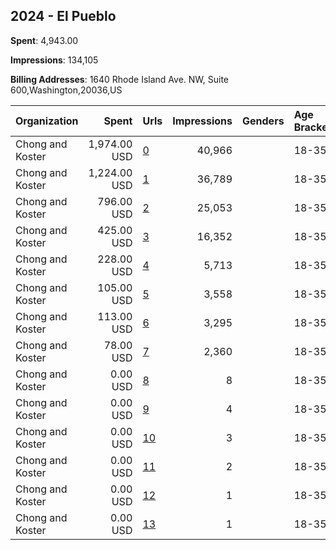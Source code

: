 ## 2024 - El Pueblo 
**Spent**: 4,943.00

**Impressions**: 134,105

**Billing Addresses**: 1640 Rhode Island Ave. NW, Suite 600,Washington,20036,US

|Organization|Spent|Urls|Impressions|Genders|Age Brackets|Country Codes|
|:---|---:|:---|---:|:---|:---|:---|
|Chong and Koster|1,974.00 USD|[0](https://www.snap.com/political-ads/asset/b2e1a24ba06359f20c63724b0802683251d3643a15e391ebcf94854848c9b068?mediaType=png)|40,966||18-35|united states|
|Chong and Koster|1,224.00 USD|[1](https://www.snap.com/political-ads/asset/91f3b4d276837262671888b9aae44cd88fd74c750d6f6c8024cd95c5c1c1e243?mediaType=png)|36,789||18-35|united states|
|Chong and Koster|796.00 USD|[2](https://www.snap.com/political-ads/asset/b44f96bea6cc411b1e025ba27bf1fa4ea11f667c7782fbe90cccb61f08e3e01e?mediaType=png)|25,053||18-35|united states|
|Chong and Koster|425.00 USD|[3](https://www.snap.com/political-ads/asset/ff6e7196a2bb1a75eea06ee2b5e3f6b7f0dfa36e0aa579fa948162afbf10b1c3?mediaType=png)|16,352||18-35|united states|
|Chong and Koster|228.00 USD|[4](https://www.snap.com/political-ads/asset/4c59757cddab683ce3cdd65b7af80c8b85eb6c8308c2d8c40d572467430b8e38?mediaType=png)|5,713||18-35|united states|
|Chong and Koster|105.00 USD|[5](https://www.snap.com/political-ads/asset/3bb4219759764f92eccd49b2b7054a4e1afde758fe0b01b2c4e6cd57aa5076c4?mediaType=png)|3,558||18-35|united states|
|Chong and Koster|113.00 USD|[6](https://www.snap.com/political-ads/asset/5aeddb5270e686717be42fd2bf434c18ff1120be71f3322a3ff6e5326b96e844?mediaType=png)|3,295||18-35|united states|
|Chong and Koster|78.00 USD|[7](https://www.snap.com/political-ads/asset/13008d56fb7606bed32bc426616328c8c8f76c29bd46a6d25419b608b0be7a78?mediaType=png)|2,360||18-35|united states|
|Chong and Koster|0.00 USD|[8](https://www.snap.com/political-ads/asset/91f3b4d276837262671888b9aae44cd88fd74c750d6f6c8024cd95c5c1c1e243?mediaType=png)|8||18-35|united states|
|Chong and Koster|0.00 USD|[9](https://www.snap.com/political-ads/asset/b44f96bea6cc411b1e025ba27bf1fa4ea11f667c7782fbe90cccb61f08e3e01e?mediaType=png)|4||18-35|united states|
|Chong and Koster|0.00 USD|[10](https://www.snap.com/political-ads/asset/ff6e7196a2bb1a75eea06ee2b5e3f6b7f0dfa36e0aa579fa948162afbf10b1c3?mediaType=png)|3||18-35|united states|
|Chong and Koster|0.00 USD|[11](https://www.snap.com/political-ads/asset/3bb4219759764f92eccd49b2b7054a4e1afde758fe0b01b2c4e6cd57aa5076c4?mediaType=png)|2||18-35|united states|
|Chong and Koster|0.00 USD|[12](https://www.snap.com/political-ads/asset/5aeddb5270e686717be42fd2bf434c18ff1120be71f3322a3ff6e5326b96e844?mediaType=png)|1||18-35|united states|
|Chong and Koster|0.00 USD|[13](https://www.snap.com/political-ads/asset/b2e1a24ba06359f20c63724b0802683251d3643a15e391ebcf94854848c9b068?mediaType=png)|1||18-35|united states|
